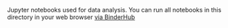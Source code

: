 Jupyter notebooks used for data analysis.
You can run all notebooks in this directory in your web browser [via BinderHub](https://mybinder.org/v2/gh/mmore500/wse-sketches/binder?filepath=binder)
